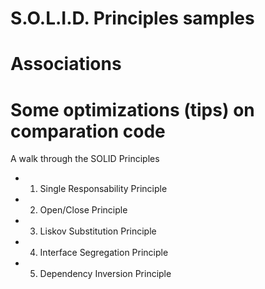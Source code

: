 # S.O.L.I.D.   Principles samples
# Associations
# Some optimizations (tips) on comparation code 
A walk through the SOLID Principles

- 1. Single Responsability Principle
- 2. Open/Close Principle
- 3. Liskov Substitution Principle
- 4. Interface Segregation Principle
- 5. Dependency Inversion Principle

